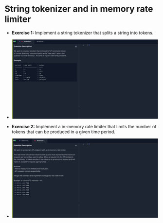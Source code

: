 # String tokenizer and in memory rate limiter 

- **Exercise 1:** Implement a string tokenizer that splits a string into tokens.
- ![](/docs/readme_images/mimic_cd_command.png)

- **Exercise 2:** Implement a in-memory rate limiter that limits the number of tokens that can be
  produced in a given time period.
- ![](/docs/readme_images/in-memory-rate-limiter.png)
